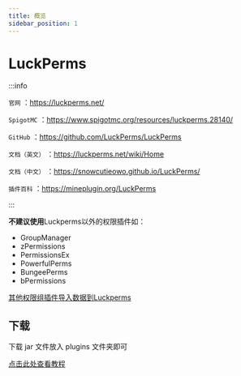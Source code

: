 ```yaml
---
title: 概览
sidebar_position: 1
---
```


# LuckPerms

:::info

`官网` ：https://luckperms.net/

`SpigotMC` ：https://www.spigotmc.org/resources/luckperms.28140/

`GitHub` ：https://github.com/LuckPerms/LuckPerms

`文档（英文）` ：https://luckperms.net/wiki/Home

`文档（中文）` ：https://snowcutieowo.github.io/LuckPerms/

`插件百科` ：https://mineplugin.org/LuckPerms

:::

**不建议使用**Luckperms以外的权限插件如：

- GroupManager
- zPermissions
- PermissionsEx
- PowerfulPerms
- BungeePerms
- bPermissions

[其他权限组插件导入数据到Luckperms](https://snowcutieowo.github.io/LuckPerms/#/how-to.migrate-from-other-plugins)

## 下载

下载 jar 文件放入 plugins 文件夹即可

[点击此处查看教程](https://snowcutieowo.github.io/LuckPerms/#/install-on-a-single-server)
